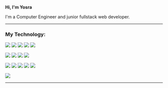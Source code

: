 **Hi, I'm Yosra**

I'm a Computer Engineer and junior fullstack web developer.


---
### My Technology:

![](https://i.imgur.com/tn8XrT3.png) ![](https://i.imgur.com/u3PDdB7.png) ![](https://i.imgur.com/DEsdxki.png) ![](https://i.imgur.com/V4JEmYL.png) ![](https://i.imgur.com/OuE62Np.png)

![](https://i.imgur.com/c7ixPxY.png) ![](https://i.imgur.com/Vm1Z2m8.png) ![](https://i.imgur.com/Bm8UWtO.png) ![](https://i.imgur.com/rX6kRge.png)

![](https://i.imgur.com/kmBXs6W.png) ![](https://i.imgur.com/1VnS9CN.png) ![](https://i.imgur.com/Sp7gLck.png) ![](https://i.imgur.com/XEv8Q6O.png) ![](https://i.imgur.com/KAEpGgN.png)

![](https://i.imgur.com/wfoZI8P.png)



---
